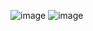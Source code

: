 ![image](https://github.com/Thanghuu2/thanghjhj/assets/164975406/a056cdef-74d5-4ab7-951a-c82290b1ab80)
![image](https://github.com/Thanghuu2/thanghjhj/assets/164975406/c9974f87-95bc-4457-ac1f-fd8c8af5f705)

